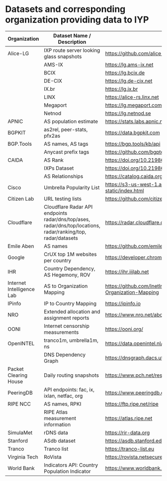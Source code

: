 
# Datasets and corresponding organization providing data to IYP


| Organization                | Dataset Name / Description                   | URL                                                                   |
|-----------------------------|----------------------------------------------|-----------------------------------------------------------------------|
| Alice-LG                    | IXP route server looking glass snapshots     | https://github.com/alice-lg/alice-lg                            |
|                             | AMS-IX                                       | https://lg.ams-ix.net                                           |
|                             | BCIX                                         | https://lg.bcix.de                                              |
|                             | DE-CIX                                       | https://lg.de-cix.net                                           |
|                             | IX.br                                        | https://lg.ix.br                                                |
|                             | LINX                                         | https://alice-rs.linx.net                                       |
|                             | Megaport                                     | https://lg.megaport.com                                         |
|                             | Netnod                                       | https://lg.netnod.se                                            |
| APNIC                       | AS population estimate                       | https://stats.labs.apnic.net/aspop                              |
| BGPKIT                      | as2rel, peer-stats, pfx2as                   | https://data.bgpkit.com                                         |
| BGP.Tools                   | AS names, AS tags                            | https://bgp.tools/kb/api                                        |
|                             | Anycast prefix tags                          | https://github.com/bgptools/anycast-prefixes                    |
| CAIDA                       | AS Rank                                      | https://doi.org/10.21986/CAIDA.DATA.AS-RANK                     |
|                             | IXPs Dataset                                 | https://doi.org/10.21986/CAIDA.DATA.IXPS                        |
|                             | AS Relationships                             | https://catalog.caida.org/dataset/as_relationships_serial_1     |
| Cisco                       | Umbrella Popularity List                     | https://s3-us-west-1.amazonaws.com/umbrella-static/index.html   |
| Citizen Lab                 | URL testing lists                            | https://github.com/citizenlab/test-lists                        |
| Cloudflare                  | Cloudflare Radar API endpoints radar/dns/top/ases, radar/dns/top/locations, radar/ranking/top, radar/datasets   | https://radar.cloudflare.com                                   |
| Emile Aben                  | AS names                                     | https://github.com/emileaben/asnames                                 |
| Google                      | CrUX top 1M websites per country             |  https://developer.chrome.com/docs/crux |
| IHR                         | Country Dependency, AS Hegemony, ROV         | https://ihr.iijlab.net                                               |
| Internet Intelligence Lab   | AS to Organization Mapping                   | https://github.com/InetIntel/Dataset-AS-to-Organization-Mapping      |
| IPinfo                      | IP to Country Mapping                        | https://ipinfo.io
| NRO                         | Extended allocation and assignment reports   | https://www.nro.net/about/rirs/statistics                            |
| OONI                        | Internet censorship measurements             | https://ooni.org/                                               |
| OpenINTEL                   | tranco1m, umbrella1m, ns                     | https://data.openintel.nl/data                                       |
|                             | DNS Dependency Graph                         | https://dnsgraph.dacs.utwente.nl                                     |
| Packet Clearing House       | Daily routing snapshots                      | https://www.pch.net/resources/Routing_Data                          |
| PeeringDB                   | API endpoints: fac, ix, ixlan, netfac, org   | https://www.peeringdb.com                                            |
| RIPE NCC                    | AS names, RPKI                               | https://ftp.ripe.net/ripe                                            |
|                             | RIPE Atlas measurement information           | https://atlas.ripe.net                                               |
| SimulaMet                   | rDNS data                                    | https://rir-data.org                                                 |
| Stanford                    | ASdb dataset                                 | https://asdb.stanford.edu                                       |
| Tranco                      | Tranco list                                  | https://tranco-list.eu                                          |
| Virginia Tech               | RoVista                                      | https://rovista.netsecurelab.org                                |
| World Bank                  | Indicators API: Country Population Indicator | https://www.worldbank.org                                       |

